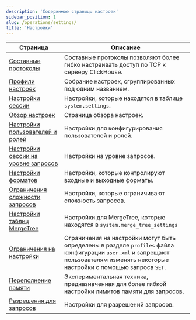 ```yaml
---
description: 'Содержимое страницы настроек'
sidebar_position: 1
slug: /operations/settings/
title: 'Настройки'
---
```


<!-- Таблица содержания для этой страницы автоматически сгенерирована с 
https://github.com/ClickHouse/clickhouse-docs/blob/main/scripts/autogenerate-table-of-contents.sh
из полей YAML front matter: slug, description, title.

Если вы заметили ошибку, пожалуйста, отредактируйте YML frontmatter самих страниц.
-->
| Страница | Описание |
|-----|-----|
| [Составные протоколы](/operations/settings/composable-protocols) | Составные протоколы позволяют более гибко настраивать доступ по TCP к серверу ClickHouse. |
| [Профили настроек](/operations/settings/settings-profiles) | Собрание настроек, сгруппированных под одним названием. |
| [Настройки сессии](/operations/settings/settings) | Настройки, которые находятся в таблице ``system.settings``. |
| [Обзор настроек](/operations/settings/overview) | Страница обзора настроек. |
| [Настройки пользователей и ролей](/operations/settings/settings-users) | Настройки для конфигурирования пользователей и ролей. |
| [Настройки сессии на уровне запросов](/operations/settings/query-level) | Настройки на уровне запросов. |
| [Настройки форматов](/operations/settings/formats) | Настройки, которые контролируют входные и выходные форматы. |
| [Ограничения сложности запросов](/operations/settings/query-complexity) | Настройки, которые ограничивают сложность запросов. |
| [Настройки таблиц MergeTree](/operations/settings/merge-tree-settings) | Настройки для MergeTree, которые находятся в `system.merge_tree_settings` |
| [Ограничения на настройки](/operations/settings/constraints-on-settings) | Ограничения на настройки могут быть определены в разделе `profiles` файла конфигурации `user.xml` и запрещают пользователям изменять некоторые настройки с помощью запроса `SET`. |
| [Переполнение памяти](/operations/settings/memory-overcommit) | Экспериментальная техника, предназначенная для более гибкой настройки лимитов памяти для запросов. |
| [Разрешения для запросов](/operations/settings/permissions-for-queries) | Настройки для разрешений запросов. |

